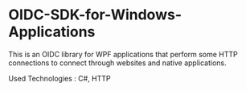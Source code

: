 # OIDC-SDK-for-Windows-Applications

This is an OIDC library for WPF applications that perform some HTTP connections to connect through websites and native applications.

Used Technologies : C#, HTTP
